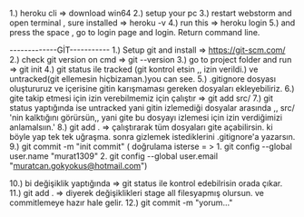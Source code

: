 1.) heroku cli => download win64
2.) setup your pc
3.) restart webstorm and open terminal , sure installed  => heroku -v
4.) run this  => heroku login
5.) and press the space , go to login page and login. Return command line.


-------------GİT-----------
1.) Setup git and install => https://git-scm.com/
2.) check git version on cmd => git --version
3.) go to project folder and run => git init
4.) git status ile tracked (git kontrol etsin ,,  izin verildi.) ve untracked(git ellemesin hiçbizaman.)you can see.
5.) .gitignore dosyası oluştururuz ve içerisine gitin karışmaması gereken dosyaları ekleyebiliriz.
6.) gite takip etmesi için izin verebilmemiz için çalıştır => git add src/
7.) git status yaptığında ise untracked yani gitin izlemediği dosyalar arasında ,, src/ 'nin kalktığını görürsün,,  yani gite bu dosyayı izlemesi için izin verdiğimizi anlamalsıın.' 
8.) git add . => çalıştırarak tüm dosyaları gite açabilirsin. ki böyle yap tek tek uğraşma. sonra gizlemek istediklerini .gitignore'a yazarsın.
9.) git commit -m "init commit" 
        (    doğrulama isterse = > 
             1. git config --global user.name "murat1309"
             2. git config --global user.email "muratcan.gokyokus@hotmail.com")
             
10.) bi değişiklik yaptığında => git status ile kontrol edebilrisin orada çıkar.
11.) git add . => diyerek değişiklikleri stage all filesyapmış olursun. ve commitlemeye hazır hale gelir.
12.) git commit -m "yorum..." 
             
